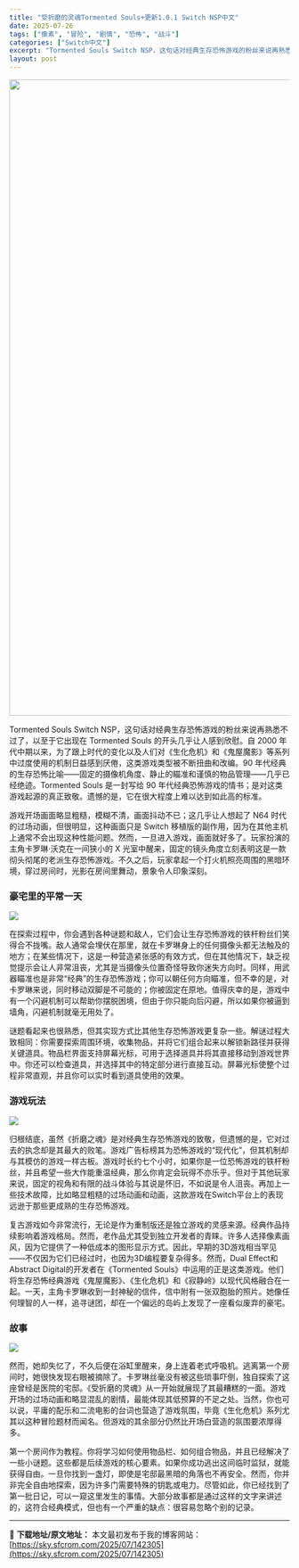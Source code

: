 ```yaml
---
title: "受折磨的灵魂Tormented Souls+更新1.0.1 Switch NSP中文"
date: 2025-07-26
tags: ["像素", "冒险", "剧情", "恐怖", "战斗"]
categories: ["Switch中文"]
excerpt: "Tormented Souls Switch NSP，这句话对经典生存恐怖游戏的粉丝来说再熟悉不过了，以至于它出现在 Tormented Souls 的开头几乎让人感到欣慰。自 2000 年代中期以来，为了跟上时代的变化以及人们对《生化危机》和《鬼屋魔影》等系列中过度使用的机制日益感到厌倦，这类游戏&hellip;"
layout: post
---
```


<img class="aligncenter size-full wp-image-142306" src="https://sky.sfcrom.com/wp-content/uploads/2025/07/20250726010624100.webp" alt="" width="700" height="1142" />

<span dir="auto">Tormented Souls Switch NSP，这句话对经典生存恐怖游戏的粉丝来说再熟悉不过了，以至于它出现在 Tormented Souls 的开头几乎让人感到欣慰。自 2000 年代中期以来，为了跟上时代的变化以及人们对《生化危机》和《鬼屋魔影》等系列中过度使用的机制日益感到厌倦，这类游戏类型被不断扭曲和改编。90 年代经典的生存恐怖比喻——固定的摄像机角度、静止的瞄准和谨慎的物品管理——几乎已经绝迹。Tormented Souls 是一封写给 90 年代经典恐怖游戏的情书；是对这类游戏起源的真正致敬。遗憾的是，它在很大程度上难以达到如此高的标准。</span>

<span dir="auto">游戏开场画面略显粗糙，模糊不清，画面抖动不已；这几乎让人想起了 N64 时代的过场动画，但很明显，这种画面只是 Switch 移植版的副作用，因为在其他主机上通常不会出现这种性能问题。然而，一旦进入游戏，画面就好多了。玩家扮演的主角卡罗琳·沃克在一间狭小的 X 光室中醒来，固定的镜头角度立刻表明这是一款彻头彻尾的老派生存恐怖游戏。不久之后，玩家拿起一个打火机照亮周围的黑暗环境，穿过房间时，光影在房间里舞动，景象令人印象深刻。</span>
<h3><span dir="auto">豪宅里的平常一天</span></h3>
<img src="https://img-eshop.cdn.nintendo.net/i/72146fe3b197d6c16e60a78d885b9fb41592f6778b49da1e2b5e6bf8cbb9b467.jpg?w=1000" />

<span dir="auto">在探索过程中，你会遇到各种谜题和敌人，它们会让生存恐怖游戏的铁杆粉丝们笑得合不拢嘴。敌人通常会埋伏在那里，就在卡罗琳身上的任何摄像头都无法触及的地方；在某些情况下，这是一种营造紧张感的有效方式，但在其他情况下，缺乏视觉提示会让人非常沮丧，尤其是当摄像头位置奇怪导致你迷失方向时。同样，用武器瞄准也是非常“经典”的生存恐怖游戏；你可以朝任何方向瞄准，但不幸的是，对卡罗琳来说，同时移动双脚是不可能的；你被固定在原地。值得庆幸的是，游戏中有一个闪避机制可以帮助你摆脱困境，但由于你只能向后闪避，所以如果你被逼到墙角，闪避机制就毫无用处了。</span>

<span dir="auto">谜题看起来也很熟悉，但其实现方式比其他生存恐怖游戏更复杂一些。解谜过程大致相同：你需要探索周围环境，收集物品，并将它们组合起来以解锁新路径并获得关键道具。物品栏界面支持屏幕光标，可用于选择道具并将其直接移动到游戏世界中。你还可以检查道具，并选择其中的特定部分进行直接互动。屏幕光标使整个过程非常直观，并且你可以实时看到道具使用的效果。</span>
<h3><span dir="auto">游戏玩法</span></h3>
<img src="https://img-eshop.cdn.nintendo.net/i/0d40f9fa38ec63c1cbf77ed51a488f8c64d9955bb2eedb52834ae8063e95d96a.jpg?w=1000" />

<span dir="auto">归根结底，虽然《折磨之魂》是对经典生存恐怖游戏的致敬，但遗憾的是，它对过去的执念却是其最大的败笔。游戏广告标榜其为恐怖游戏的“现代化”，但其机制却与其模仿的游戏一样古板。游戏时长约七个小时，如果你是一位恐怖游戏的铁杆粉丝，并且希望一些大作能重温经典，那么你肯定会玩得不亦乐乎。但对于其他玩家来说，固定的视角和有限的战斗体验与其说是怀旧，不如说是令人沮丧。再加上一些技术故障，比如略显粗糙的过场动画和动画，这款游戏在Switch平台上的表现远逊于那些更成熟的生存恐怖游戏。</span>

<span dir="auto">复古游戏如今非常流行，无论是作为重制版还是独立游戏的灵感来源。经典作品持续影响着游戏格局。然而，老作品尤其受到独立开发者的青睐。许多人选择像素画风，因为它提供了一种低成本的图形显示方式。因此，早期的3D游戏相当罕见——不仅因为它们已经过时，也因为3D编程要复杂得多。然而，Dual Effect和Abstract Digital的开发者在《Tormented Souls》中运用的正是这类游戏。他们将生存恐怖经典游戏《鬼屋魔影》、《生化危机》和《寂静岭》以现代风格融合在一起。一天，主角卡罗琳收到一封神秘的信件，信中附有一张双胞胎的照片。她像任何理智的人一样，追寻谜团，却在一个偏远的岛屿上发现了一座看似废弃的豪宅。</span>
<h3><span dir="auto">故事</span></h3>
<img src="https://img-eshop.cdn.nintendo.net/i/0c90155cecb6fdb17afa74dd6deec7c7acbf1b367ce3764a311b6d6738d4ee88.jpg?w=1000" />

<span dir="auto">然而，她却失忆了，不久后便在浴缸里醒来，身上连着老式呼吸机。逃离第一个房间时，她很快发现右眼被摘除了。卡罗琳丝毫没有被这些琐事吓倒，独自探索了这座曾经是医院的宅邸。《受折磨的灵魂》从一开始就展现了其最糟糕的一面。游戏开场的过场动画和略显混乱的剧情，最能体现其低预算的不足之处。当然，你也可以说，平庸的配乐和二流电影的台词也营造了游戏氛围，毕竟《生化危机》系列尤其以这种冒险题材而闻名。但游戏的其余部分仍然比开场白营造的氛围要浓厚得多。</span>

<span dir="auto">第一个房间作为教程。你将学习如何使用物品栏、如何组合物品，并且已经解决了一些小谜题。这些都是后续游戏的核心要素。如果你成功逃出这间临时监狱，就能获得自由。一旦你找到一盏灯，即使是宅邸最黑暗的角落也不再安全。然而，你并非完全自由地探索，因为许多门需要特殊的钥匙或电力。尽管如此，你已经找到了第一批日记，可以一窥这里发生的事情。大部分故事都是通过这样的文字来讲述的，这符合经典模式，但也有一个严重的缺点：很容易忽略个别的记录。</span>

---
📖 **下载地址/原文地址：** 本文最初发布于我的博客网站：[https://sky.sfcrom.com/2025/07/142305](https://sky.sfcrom.com/2025/07/142305)
